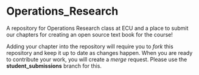 # Operations_Research
A repository for Operations Research class at ECU and a place to submit our chapters for creating an open source text book for the course!

Adding your chapter into the repository will require you to *fork* this repository and keep it up to date as changes happen.  When you are ready to contribute your work, you will create a *merge* request.  Please use the **student_submissions** branch for this.
